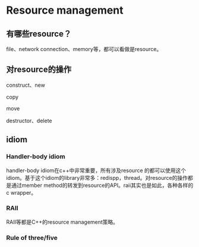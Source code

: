 # Resource management

## 有哪些resource？

file、network connection、memory等，都可以看做是resource。

## 对resource的操作

construct、new

copy 

move

destructor、delete

## idiom

### Handler-body idiom

handler-body idiom在c++中非常重要，所有涉及resource 的都可以使用这个idiom。基于这个idiom的library非常多：redispp，thread。对resource的操作都是通过member method的转发到resource的API。raii其实也是如此，各种各样的c wrapper。

### RAII

RAII等都是C++的resource management策略。



### Rule of three/five